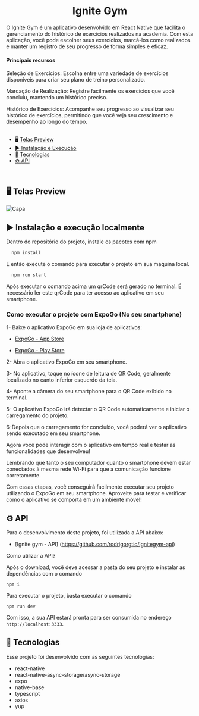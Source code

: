 <h1 align="center"> Ignite Gym </h1>

O Ignite Gym é um aplicativo desenvolvido em React Native que facilita o gerenciamento do histórico de exercícios realizados na academia. Com esta aplicação, você pode escolher seus exercícios, marcá-los como realizados e manter um registro de seu progresso de forma simples e eficaz.

#### Principais recursos
Seleção de Exercícios: Escolha entre uma variedade de exercícios disponíveis para criar seu plano de treino personalizado.

Marcação de Realização: Registre facilmente os exercícios que você concluiu, mantendo um histórico preciso.

Histórico de Exercícios: Acompanhe seu progresso ao visualizar seu histórico de exercícios, permitindo que você veja seu crescimento e desempenho ao longo do tempo.

## 

- [🖥️ Telas Preview](#%EF%B8%8F-telas-preview) 
- [▶️ Instalação e Execução](#%EF%B8%8F-instalação-e-execução-localmente)
- [🚀 Tecnologias](#-tecnologias)
- [⚙️ API](#-api)

<br>


## 🖥️ Telas Preview
![Capa](https://github.com/rafaelcmarques/todo/assets/55025119/dc8c197e-15ea-4f1e-aa11-683eeb61baea)



## ▶️ Instalação e execução localmente

Dentro do repositório do projeto, instale os pacotes com npm

```bash
  npm install 
```


E então execute o comando para executar o projeto em sua maquina local.


```bash
  npm run start
```
Após executar o comando acima um qrCode será gerado no terminal. 
É necessário ler este qrCode para ter acesso ao aplicativo em seu smartphone.

### Como executar o projeto com ExpoGo (No seu smartphone)

1- Baixe o aplicativo ExpoGo em sua loja de aplicativos:

- [ExpoGo - App Store](https://apps.apple.com/br/app/expo-go/id982107779)

- [ExpoGo - Play Store](https://play.google.com/store/apps/details?id=host.exp.exponent&hl=pt_BR&gl=US)

2- Abra o aplicativo ExpoGo em seu smartphone.

3- No aplicativo, toque no ícone de leitura de QR Code, geralmente localizado no canto inferior esquerdo da tela.

4- Aponte a câmera do seu smartphone para o QR Code exibido no terminal.

5- O aplicativo ExpoGo irá detectar o QR Code automaticamente e iniciar o carregamento do projeto.

6-Depois que o carregamento for concluído, você poderá ver o aplicativo sendo executado em seu smartphone.

Agora você pode interagir com o aplicativo em tempo real e testar as funcionalidades que desenvolveu!

Lembrando que tanto o seu computador quanto o smartphone devem estar conectados à mesma rede Wi-Fi para que a comunicação funcione corretamente.

Com essas etapas, você conseguirá facilmente executar seu projeto utilizando o ExpoGo em seu smartphone. Aproveite para testar e verificar como o aplicativo se comporta em um ambiente móvel!

## ⚙️  API
Para o desenvolvimento deste projeto, foi utilizada a API abaixo:

- [Ignite gym - API] (https://github.com/rodrigorgtic/ignitegym-api)

Como utilizar a API?

Após o download, você deve acessar a pasta do seu projeto e instalar as dependências com o comando 

```
npm i
``` 
Para executar o projeto, basta executar o comando 

```
npm run dev
```

Com isso, a sua API estará pronta para ser consumida no endereço 
`http://localhost:3333`.


## 🚀 Tecnologias

Esse projeto foi desenvolvido com as seguintes tecnologias:

- react-native
- react-native-async-storage/async-storage
- expo
- native-base
- typescript
- axios
- yup 


